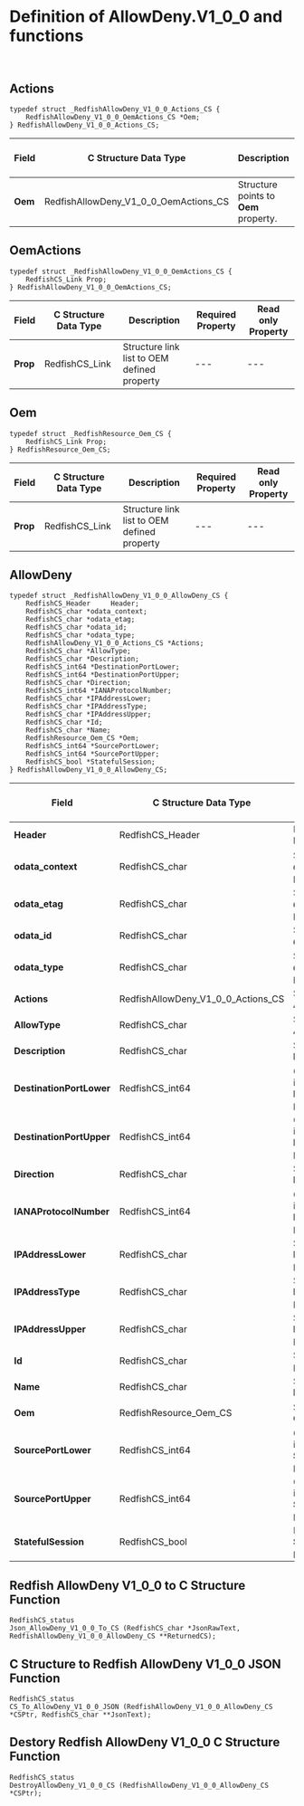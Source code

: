 # Definition of AllowDeny.V1_0_0 and functions<br><br>

## Actions
    typedef struct _RedfishAllowDeny_V1_0_0_Actions_CS {
        RedfishAllowDeny_V1_0_0_OemActions_CS *Oem;
    } RedfishAllowDeny_V1_0_0_Actions_CS;

|Field |C Structure Data Type|Description |Required Property|Read only Property
| ---  | --- | --- | --- | ---
|**Oem**|RedfishAllowDeny_V1_0_0_OemActions_CS| Structure points to **Oem** property.| No| No


## OemActions
    typedef struct _RedfishAllowDeny_V1_0_0_OemActions_CS {
        RedfishCS_Link Prop;
    } RedfishAllowDeny_V1_0_0_OemActions_CS;

|Field |C Structure Data Type|Description |Required Property|Read only Property
| ---  | --- | --- | --- | ---
|**Prop**|RedfishCS_Link| Structure link list to OEM defined property| ---| ---


## Oem
    typedef struct _RedfishResource_Oem_CS {
        RedfishCS_Link Prop;
    } RedfishResource_Oem_CS;

|Field |C Structure Data Type|Description |Required Property|Read only Property
| ---  | --- | --- | --- | ---
|**Prop**|RedfishCS_Link| Structure link list to OEM defined property| ---| ---


## AllowDeny
    typedef struct _RedfishAllowDeny_V1_0_0_AllowDeny_CS {
        RedfishCS_Header     Header;
        RedfishCS_char *odata_context;
        RedfishCS_char *odata_etag;
        RedfishCS_char *odata_id;
        RedfishCS_char *odata_type;
        RedfishAllowDeny_V1_0_0_Actions_CS *Actions;
        RedfishCS_char *AllowType;
        RedfishCS_char *Description;
        RedfishCS_int64 *DestinationPortLower;
        RedfishCS_int64 *DestinationPortUpper;
        RedfishCS_char *Direction;
        RedfishCS_int64 *IANAProtocolNumber;
        RedfishCS_char *IPAddressLower;
        RedfishCS_char *IPAddressType;
        RedfishCS_char *IPAddressUpper;
        RedfishCS_char *Id;
        RedfishCS_char *Name;
        RedfishResource_Oem_CS *Oem;
        RedfishCS_int64 *SourcePortLower;
        RedfishCS_int64 *SourcePortUpper;
        RedfishCS_bool *StatefulSession;
    } RedfishAllowDeny_V1_0_0_AllowDeny_CS;

|Field |C Structure Data Type|Description |Required Property|Read only Property
| ---  | --- | --- | --- | ---
|**Header**|RedfishCS_Header|Redfish C structure header|---|---
|**odata_context**|RedfishCS_char| String pointer to **@odata.context** property.| No| No
|**odata_etag**|RedfishCS_char| String pointer to **@odata.etag** property.| No| No
|**odata_id**|RedfishCS_char| String pointer to **@odata.id** property.| Yes| No
|**odata_type**|RedfishCS_char| String pointer to **@odata.type** property.| Yes| No
|**Actions**|RedfishAllowDeny_V1_0_0_Actions_CS| Structure points to **Actions** property.| No| No
|**AllowType**|RedfishCS_char| String pointer to **AllowType** property.| No| No
|**Description**|RedfishCS_char| String pointer to **Description** property.| No| Yes
|**DestinationPortLower**|RedfishCS_int64| 64-bit long long interger pointer to **DestinationPortLower** property.| No| No
|**DestinationPortUpper**|RedfishCS_int64| 64-bit long long interger pointer to **DestinationPortUpper** property.| No| No
|**Direction**|RedfishCS_char| String pointer to **Direction** property.| No| No
|**IANAProtocolNumber**|RedfishCS_int64| 64-bit long long interger pointer to **IANAProtocolNumber** property.| No| No
|**IPAddressLower**|RedfishCS_char| String pointer to **IPAddressLower** property.| No| No
|**IPAddressType**|RedfishCS_char| String pointer to **IPAddressType** property.| No| No
|**IPAddressUpper**|RedfishCS_char| String pointer to **IPAddressUpper** property.| No| No
|**Id**|RedfishCS_char| String pointer to **Id** property.| Yes| Yes
|**Name**|RedfishCS_char| String pointer to **Name** property.| Yes| Yes
|**Oem**|RedfishResource_Oem_CS| Structure points to **Oem** property.| No| No
|**SourcePortLower**|RedfishCS_int64| 64-bit long long interger pointer to **SourcePortLower** property.| No| No
|**SourcePortUpper**|RedfishCS_int64| 64-bit long long interger pointer to **SourcePortUpper** property.| No| No
|**StatefulSession**|RedfishCS_bool| Boolean pointer to **StatefulSession** property.| No| No
## Redfish AllowDeny V1_0_0 to C Structure Function
    RedfishCS_status
    Json_AllowDeny_V1_0_0_To_CS (RedfishCS_char *JsonRawText, RedfishAllowDeny_V1_0_0_AllowDeny_CS **ReturnedCS);

## C Structure to Redfish AllowDeny V1_0_0 JSON Function
    RedfishCS_status
    CS_To_AllowDeny_V1_0_0_JSON (RedfishAllowDeny_V1_0_0_AllowDeny_CS *CSPtr, RedfishCS_char **JsonText);

## Destory Redfish AllowDeny V1_0_0 C Structure Function
    RedfishCS_status
    DestroyAllowDeny_V1_0_0_CS (RedfishAllowDeny_V1_0_0_AllowDeny_CS *CSPtr);

